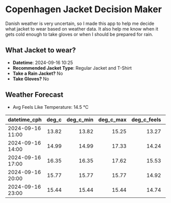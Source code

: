
# Copenhagen Jacket Decision Maker

Danish weather is very uncertain, so I made this app to help me decide what jacket to wear based on weather data. 
It also help me know when it gets cold enough to take gloves or when I should be prepared for rain.

## What Jacket to wear?

- **Datetime**: 2024-09-16 10:25
- **Recommended Jacket Type**: Regular Jacket and T-Shirt
- **Take a Rain Jacket?** No
- **Take Gloves?** No

## Weather Forecast
- Avg Feels Like Temperature: 14.5 °C

| datetime_cph     |   deg_c |   deg_c_min |   deg_c_max |   deg_c_feels | weather   | wind   | rain   |
|:-----------------|--------:|------------:|------------:|--------------:|:----------|:-------|:-------|
| 2024-09-16 11:00 |   13.82 |       13.82 |       15.25 |         13.27 | Clouds    | Low    | None   |
| 2024-09-16 14:00 |   14.99 |       14.99 |       17.33 |         14.24 | Clouds    | Low    | None   |
| 2024-09-16 17:00 |   16.35 |       16.35 |       17.62 |         15.53 | Clouds    | Low    | None   |
| 2024-09-16 20:00 |   15.77 |       15.77 |       15.77 |         14.92 | Clouds    | Medium | None   |
| 2024-09-16 23:00 |   15.44 |       15.44 |       15.44 |         14.74 | Clouds    | Low    | None   |
        